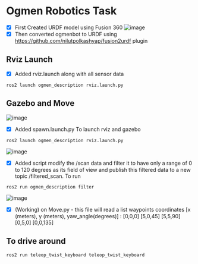 # Ogmen Robotics Task
- [x] First Created URDF model using Fusion 360
![image](https://github.com/krishna4104/ogmen_ws/assets/140909916/10f16476-7c5c-4fc1-99d5-54800160555d)
- [x] Then converted ogmenbot to URDF using https://github.com/nilutpolkashyap/fusion2urdf plugin
## Rviz Launch
- [x] Added rviz.launch along with all sensor data
```
ros2 launch ogmen_description rviz.launch.py
```
## Gazebo and Move
![image](https://github.com/krishna4104/ogmen_ws/assets/140909916/684f8f70-6d8f-4a8a-abed-30cace72f28d)
- [x] Added spawn.launch.py
  To launch rviz and gazebo
```
ros2 launch ogmen_description rviz.launch.py
```
![image](https://github.com/krishna4104/ogmen_ws/assets/140909916/1b335c6c-7493-445a-886e-c47a53b4e9bd)
- [x] Added script modify the /scan data and filter it to have only a range of 0 to 120 degrees as its field of view and publish this filtered data to a new topic /filtered_scan. To run
```
ros2 run ogmen_description filter
```
![image](https://github.com/krishna4104/ogmen_ws/assets/140909916/dcf3e31d-86ad-4489-8f4c-fa03ae945161)
- [x] (Working) on Move.py - this file will read a list waypoints coordinates [x (meters), y (meters), yaw_angle(degrees)] : [0,0,0] [5,0,45] [5,5,90] [0,5,0] [0,0,135]
## To drive around
```
ros2 run teleop_twist_keyboard teleop_twist_keyboard
```
